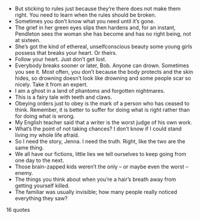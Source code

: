  - But sticking to rules just because they’re there does not make them right. You need to learn when the rules should be broken.
 - Sometimes you don’t know what you need until it’s gone.
 - The grief in her green eyes slips then hardens and, for an instant, Pendleton sees the woman she has become and has no right being, not at sixteen.
 - She’s got the kind of ethereal, unselfconscious beauty some young girls possess that breaks your heart. Or theirs.
 - Follow your heart. Just don’t get lost.
 - Everybody breaks sooner or later, Bob. Anyone can drown. Sometimes you see it. Most often, you don’t because the body protects and the skin hides, so drowning doesn’t look like drowning and some people scar so nicely. Take it from an expert.
 - I am a ghost in a land of phantoms and forgotten nightmares.
 - This is a fairy tale with teeth and claws.
 - Obeying orders just to obey is the mark of a person who has ceased to think. Remember, it is better to suffer for doing what is right rather than for doing what is wrong.
 - My English teacher said that a writer is the worst judge of his own work.
 - What’s the point of not taking chances? I don’t know if I could stand living my whole life afraid.
 - So I need the story, Jenna. I need the truth. Right, like the two are the same thing.
 - We all have our fictions, little lies we tell ourselves to keep going from one day to the next.
 - Those brain-zapped kids weren’t the only – or maybe even the worst – enemy.
 - The things you think about when you’re a hair’s breath away from getting yourself killed.
 - The familiar was usually invisible; how many people really noticed everything they saw?

16 quotes